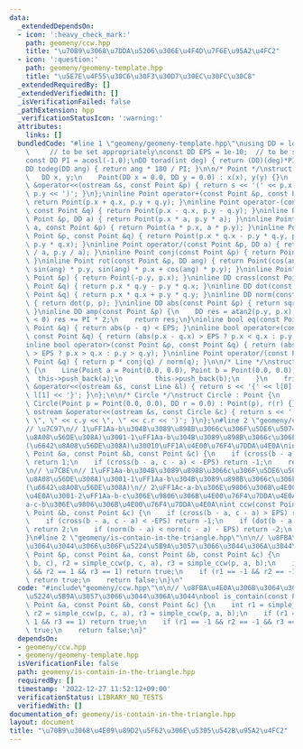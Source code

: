 ```yaml
---
data:
  _extendedDependsOn:
  - icon: ':heavy_check_mark:'
    path: geomeny/ccw.hpp
    title: "\u70B9\u3068\u7DDA\u5206\u306E\u4F4D\u7F6E\u95A2\u4FC2"
  - icon: ':question:'
    path: geomeny/geomeny-template.hpp
    title: "\u5E7E\u4F55\u30C6\u30F3\u30D7\u30EC\u30FC\u30C8"
  _extendedRequiredBy: []
  _extendedVerifiedWith: []
  _isVerificationFailed: false
  _pathExtension: hpp
  _verificationStatusIcon: ':warning:'
  attributes:
    links: []
  bundledCode: "#line 1 \"geomeny/geomeny-template.hpp\"\nusing DD = long double;\
    \     // to be set appropriately\nconst DD EPS = 1e-10;  // to be set appropriately\n\
    const DD PI = acosl(-1.0);\nDD torad(int deg) { return (DD)(deg)*PI / 180; }\n\
    DD todeg(DD ang) { return ang * 180 / PI; }\n\n/* Point */\nstruct Point {\n \
    \   DD x, y;\n    Point(DD x = 0.0, DD y = 0.0) : x(x), y(y) {}\n    friend ostream\
    \ &operator<<(ostream &s, const Point &p) { return s << '(' << p.x << \", \" <<\
    \ p.y << ')'; }\n};\ninline Point operator+(const Point &p, const Point &q) {\
    \ return Point(p.x + q.x, p.y + q.y); }\ninline Point operator-(const Point &p,\
    \ const Point &q) { return Point(p.x - q.x, p.y - q.y); }\ninline Point operator*(const\
    \ Point &p, DD a) { return Point(p.x * a, p.y * a); }\ninline Point operator*(DD\
    \ a, const Point &p) { return Point(a * p.x, a * p.y); }\ninline Point operator*(const\
    \ Point &p, const Point &q) { return Point(p.x * q.x - p.y * q.y, p.x * q.y +\
    \ p.y * q.x); }\ninline Point operator/(const Point &p, DD a) { return Point(p.x\
    \ / a, p.y / a); }\ninline Point conj(const Point &p) { return Point(p.x, -p.y);\
    \ }\ninline Point rot(const Point &p, DD ang) { return Point(cos(ang) * p.x -\
    \ sin(ang) * p.y, sin(ang) * p.x + cos(ang) * p.y); }\ninline Point rot90(const\
    \ Point &p) { return Point(-p.y, p.x); }\ninline DD cross(const Point &p, const\
    \ Point &q) { return p.x * q.y - p.y * q.x; }\ninline DD dot(const Point &p, const\
    \ Point &q) { return p.x * q.x + p.y * q.y; }\ninline DD norm(const Point &p)\
    \ { return dot(p, p); }\ninline DD abs(const Point &p) { return sqrt(dot(p, p));\
    \ }\ninline DD amp(const Point &p) {\n    DD res = atan2(p.y, p.x);\n    if (res\
    \ < 0) res += PI * 2;\n    return res;\n}\ninline bool eq(const Point &p, const\
    \ Point &q) { return abs(p - q) < EPS; }\ninline bool operator<(const Point &p,\
    \ const Point &q) { return (abs(p.x - q.x) > EPS ? p.x < q.x : p.y < q.y); }\n\
    inline bool operator>(const Point &p, const Point &q) { return (abs(p.x - q.x)\
    \ > EPS ? p.x > q.x : p.y > q.y); }\ninline Point operator/(const Point &p, const\
    \ Point &q) { return p * conj(q) / norm(q); }\n\n/* Line */\nstruct Line : vector<Point>\
    \ {\n    Line(Point a = Point(0.0, 0.0), Point b = Point(0.0, 0.0)) {\n      \
    \  this->push_back(a);\n        this->push_back(b);\n    }\n    friend ostream\
    \ &operator<<(ostream &s, const Line &l) { return s << '{' << l[0] << \", \" <<\
    \ l[1] << '}'; }\n};\n\n/* Circle */\nstruct Circle : Point {\n    DD r;\n   \
    \ Circle(Point p = Point(0.0, 0.0), DD r = 0.0) : Point(p), r(r) {}\n    friend\
    \ ostream &operator<<(ostream &s, const Circle &c) { return s << '(' << c.x <<\
    \ \", \" << c.y << \", \" << c.r << ')'; }\n};\n#line 2 \"geomeny/ccw.hpp\"\n\n\
    // \u7C97\n// 1\uFF1Aa-b\u304B\u3089\u898B\u3066c\u306F\u5DE6\u5074(\u53CD\u6642\
    \u8A08\u56DE\u308A)\u3001-1\uFF1Aa-b\u304B\u3089\u898B\u3066c\u306F\u53F3\u5074\
    (\u6642\u8A08\u56DE\u308A)\u30010\uFF1A\u4E00\u76F4\u7DDA\u4E0A\nint simple_ccw(const\
    \ Point &a, const Point &b, const Point &c) {\n    if (cross(b - a, c - a) > EPS)\
    \ return 1;\n    if (cross(b - a, c - a) < -EPS) return -1;\n    return 0;\n}\n\
    \n// \u7CBE\n// 1\uFF1Aa-b\u304B\u3089\u898B\u3066c\u306F\u5DE6\u5074(\u53CD\u6642\
    \u8A08\u56DE\u308A)\u3001-1\uFF1Aa-b\u304B\u3089\u898B\u3066c\u306F\u53F3\u5074\
    (\u6642\u8A08\u56DE\u308A)\n// 2\uFF1Ac-a-b\u306E\u9806\u306B\u4E00\u76F4\u7DDA\
    \u4E0A\u3001-2\uFF1Aa-b-c\u306E\u9806\u306B\u4E00\u76F4\u7DDA\u4E0A\u30010\uFF1A\
    a-c-b\u306E\u9806\u306B\u4E00\u76F4\u7DDA\u4E0A\nint ccw(const Point &a, const\
    \ Point &b, const Point &c) {\n    if (cross(b - a, c - a) > EPS) return 1;\n\
    \    if (cross(b - a, c - a) < -EPS) return -1;\n    if (dot(b - a, c - a) < -EPS)\
    \ return 2;\n    if (norm(b - a) < norm(c - a) - EPS) return -2;\n    return 0;\n\
    }\n#line 2 \"geomeny/is-contain-in-the-triangle.hpp\"\n\n// \u8FBA\u4E0A\u306B\
    \u3064\u3044\u3066\u306F\u5224\u5B9A\u3057\u3066\u3044\u306A\u3044\nbool is_contain(const\
    \ Point &p, const Point &a, const Point &b, const Point &c) {\n    int r1 = simple_ccw(p,\
    \ b, c), r2 = simple_ccw(p, c, a), r3 = simple_ccw(p, a, b);\n    if (r1 == 1\
    \ && r2 == 1 && r3 == 1) return true;\n    if (r1 == -1 && r2 == -1 && r3 == -1)\
    \ return true;\n    return false;\n}\n"
  code: "#include\"geomeny/ccw.hpp\"\n\n// \u8FBA\u4E0A\u306B\u3064\u3044\u3066\u306F\
    \u5224\u5B9A\u3057\u3066\u3044\u306A\u3044\nbool is_contain(const Point &p, const\
    \ Point &a, const Point &b, const Point &c) {\n    int r1 = simple_ccw(p, b, c),\
    \ r2 = simple_ccw(p, c, a), r3 = simple_ccw(p, a, b);\n    if (r1 == 1 && r2 ==\
    \ 1 && r3 == 1) return true;\n    if (r1 == -1 && r2 == -1 && r3 == -1) return\
    \ true;\n    return false;\n}"
  dependsOn:
  - geomeny/ccw.hpp
  - geomeny/geomeny-template.hpp
  isVerificationFile: false
  path: geomeny/is-contain-in-the-triangle.hpp
  requiredBy: []
  timestamp: '2022-12-27 11:52:12+09:00'
  verificationStatus: LIBRARY_NO_TESTS
  verifiedWith: []
documentation_of: geomeny/is-contain-in-the-triangle.hpp
layout: document
title: "\u70B9\u3068\u4E09\u89D2\u5F62\u306E\u5305\u542B\u95A2\u4FC2"
---
```

